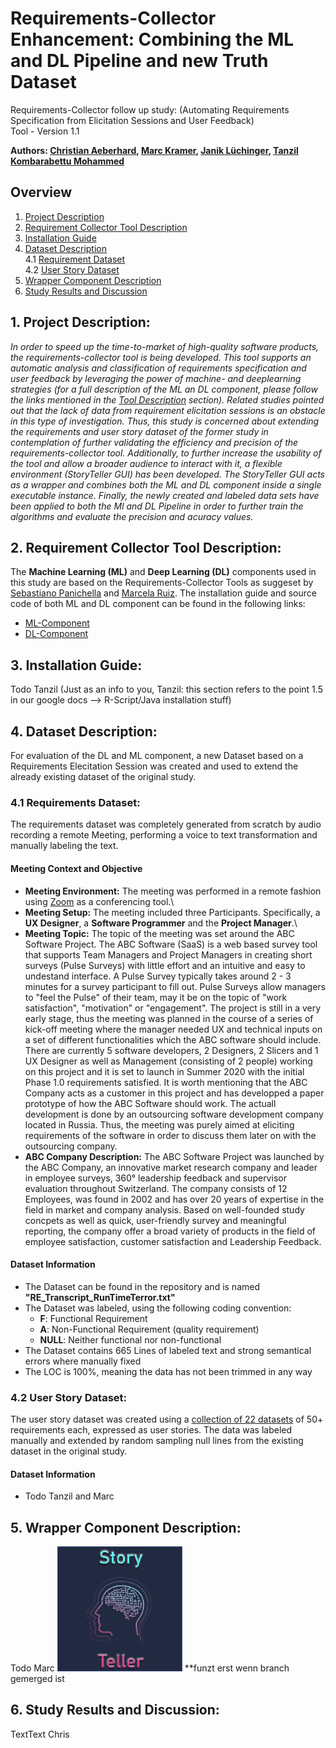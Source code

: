 # Requirements-Collector Enhancement: Combining the ML and DL Pipeline and new Truth Dataset
Requirements-Collector follow up study: (Automating Requirements Specification from Elicitation Sessions and User Feedback)\
Tool - Version 1.1 

**Authors: [Christian Aeberhard](https://github.com/niddhog), [Marc Kramer](https://github.com/Makram95), [Janik Lüchinger](https://github.com/jluech), [Tanzil Kombarabettu Mohammed](https://github.com/tanzilkm)**

## Overview
1. [Project Description](#section1)
2. [Requirement Collector Tool Description](#section2)
3. [Installation Guide](#section3)
4. [Dataset Description](#section4)\
4.1 [Requirement Dataset](#section4.1)\
4.2 [User Story Dataset](#section4.1)
5. [Wrapper Component Description](#section5)
6. [Study Results and Discussion](#section6)

## 1. Project Description: <a name="section1"></a>
*In order to speed up the time-to-market of high-quality software products, the requirements-collector tool is being developed. This tool supports an automatic analysis and classification of requirements specification and user feedback by leveraging the power of machine- and deeplearning strategies (for a full description of the ML an DL component, please follow the links mentioned in the [Tool Description](#section2) section). Related studies pointed out that the lack of data from requirement elicitation sessions is an obstacle in this type of investigation. Thus, this study is concerned about extending the requirements and user story dataset of the former study in contemplation of further validating the efficiency and precision of the requirements-collector tool. Additionally, to further increase the usability of the tool and allow a broader audience to interact with it, a flexible environment (StoryTeller GUI) has been developed. The StoryTeller GUI acts as a wrapper and combines both the ML and DL component inside a single executable instance. Finally, the newly created and labeled data sets have been applied to both the Ml and DL Pipeline in order to further train the algorithms and evaluate the precision and acuracy values.*

## 2. Requirement Collector Tool Description: <a name="section2"></a>
The **Machine Learning (ML)** and **Deep Learning (DL)** components used in this study are based on the Requirements-Collector Tools as suggeset by [Sebastiano Panichella](https://spanichella.github.io/index.html) and [Marcela Ruiz](https://www.marcelaruiz.eu/). The installation guide and source code of both ML and DL component can be found in the following links:

- [ML-Component](https://github.com/spanichella/Requirement-Collector-ML-Component)
- [DL-Component](https://github.com/lmruizcar/Requirements-Collector-DL-Component)

## 3. Installation Guide: <a name="section3"></a>
Todo Tanzil (Just as an info to you, Tanzil: this section refers to the point 1.5 in our google docs --> R-Script/Java installation stuff)

## 4. Dataset Description: <a name="section4"></a>
For evaluation of the DL and ML component, a new Dataset based on a Requirements Elecitation Session was created and used to extend the already existing dataset of the original study.

### 4.1 Requirements Dataset: <a name="section4.1"></a>
The requirements dataset was completely generated from scratch by audio recording a remote Meeting, performing a voice to text transformation and manually labeling the text.

#### Meeting Context and Objective
- **Meeting Environment:** The meeting was performed in a remote fashion using [Zoom](https://zoom.us/) as a conferencing tool.\
- **Meeting Setup:** The meeting included three Participants. Specifically, a **UX Designer**, a **Software Programmer** and the **Project Manager**.\
- **Meeting Topic:** The topic of the meeting was set around the ABC Software Project. The ABC Software (SaaS) is a web based survey tool that supports Team Managers and Project Managers in creating short surveys (Pulse Surveys) with little effort and an intuitive and easy to undestand interface. A Pulse Survey typically takes around 2 - 3 minutes for a survey participant to fill out. Pulse Surveys allow managers to "feel the Pulse" of their team, may it be on the topic of "work satisfaction", "motivation" or "engagement". The project is still in a very early stage, thus the meeting was planned in the course of a series of kick-off meeting where the manager needed UX and technical inputs on a set of different functionalities which the ABC software should include. There are currently 5 software developers, 2 Designers, 2 Slicers and 1 UX Designer as well as Management (consisting of 2 people) working on this project and it is set to launch in Summer 2020 with the initial Phase 1.0 requirements satisfied. It is worth mentioning that the ABC Company acts as a customer in this project and has developped a paper prototype of how the ABC Software should work. The actuall development is done by an outsourcing software development company located in Russia. Thus, the meeting was purely aimed at eliciting requirements of the software in order to discuss them later on with the outsourcing company.
- **ABC Company Description:** The ABC Software Project was launched by the ABC Company, an innovative market research company and leader in employee surveys, 360° leadership feedback and supervisor evaluation throughout Switzerland. The company consists of 12 Employees, was found in 2002 and has over 20 years of expertise in the field in market and company analysis. Based on well-founded study concpets as well as quick, user-friendly survey and meaningful reporting, the company offer a broad variety of products in the field of employee satisfaction, customer satisfaction and Leadership Feedback.

#### Dataset Information
  - The Dataset can be found in the repository and is named **"RE_Transcript_RunTimeTerror.txt"**
  - The Dataset was labeled, using the following coding convention:
    - **F**: Functional Requirement
    - **A**: Non-Functional Requirement (quality requirement)
    - **NULL**: Neither functional nor non-functional
  - The Dataset contains 665 Lines of labeled text and strong semantical errors where manually fixed
  - The LOC is 100%, meaning the data has not been trimmed in any way
  
  ### 4.2 User Story Dataset: <a name="section4.2"></a>
  The user story dataset was created using a [collection of 22 datasets](https://data.mendeley.com/datasets/7zbk8zsd8y/1) of 50+ requirements each, expressed as user stories. The data was labeled manually and extended by random sampling null lines from the existing dataset in the original study.
  
  #### Dataset Information
  - Todo Tanzil and Marc
  
  ## 5. Wrapper Component Description: <a name="section5"></a>
Todo Marc
![](ML_Component/CombinedProject/Images/swmlogo2.jpg) **funzt erst wenn branch gemerged ist

  ## 6. Study Results and Discussion: <a name="section6"></a>
TextText Chris
       
       
       
